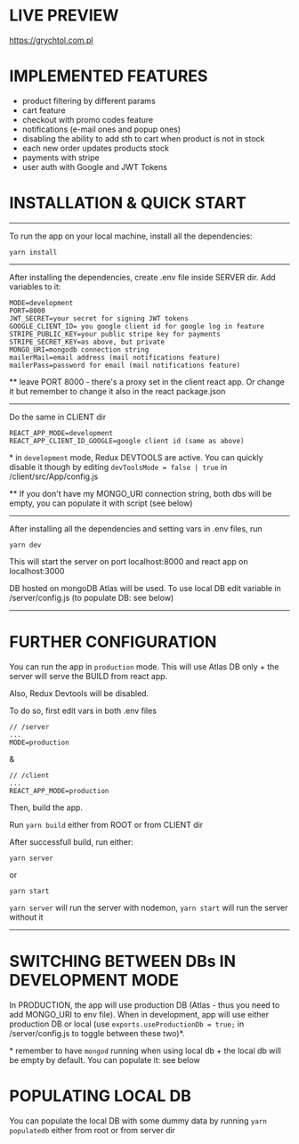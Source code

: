 # LIVE PREVIEW

https://grychtol.com.pl

# IMPLEMENTED FEATURES

- product filtering by different params
- cart feature
- checkout with promo codes feature
- notifications (e-mail ones and popup ones)
- disabling the ability to add sth to cart when product is not in stock
- each new order updates products stock
- payments with stripe
- user auth with Google and JWT Tokens

# INSTALLATION & QUICK START

---

To run the app on your local machine, install all the dependencies:

```
yarn install
```

---

After installing the dependencies, create .env file inside SERVER dir.
Add variables to it:

```
MODE=development
PORT=8000
JWT_SECRET=your secret for signing JWT tokens
GOOGLE_CLIENT_ID= you google client id for google log in feature
STRIPE_PUBLIC_KEY=your public stripe key for payments
STRIPE_SECRET_KEY=as above, but private
MONGO_URI=mongodb connection string
mailerMail=email address (mail notifications feature)
mailerPass=password for email (mail notifications feature)
```

\*\* leave PORT 8000 - there's a proxy set in the client react app. Or change it but remember to change it also in the react package.json

---

Do the same in CLIENT dir

```
REACT_APP_MODE=development
REACT_APP_CLIENT_ID_GOOGLE=google client id (same as above)
```

\* in `development` mode, Redux DEVTOOLS are active. You can quickly disable it though by editing `devToolsMode = false | true` in /client/src/App/config.js

\*\* If you don't have my MONGO_URI connection string, both dbs will be empty, you can populate it with script (see below)

---

After installing all the dependencies and setting vars in .env files, run

```
yarn dev
```

This will start the server on port localhost:8000 and react app on localhost:3000

DB hosted on mongoDB Atlas will be used. To use local DB edit variable in /server/config.js (to populate DB: see below)

---

# FURTHER CONFIGURATION

You can run the app in `production` mode. This will use Atlas DB only + the server will serve the BUILD from react app.

Also, Redux Devtools will be disabled.

To do so, first edit vars in both .env files

```
// /server
...
MODE=production

```

&

```
// /client
...
REACT_APP_MODE=production

```

Then, build the app.

Run `yarn build` either from ROOT or from CLIENT dir

After successfull build, run either:

```
yarn server
```

or

```
yarn start
```

`yarn server` will run the server with nodemon, `yarn start` will run the server without it

---

# SWITCHING BETWEEN DBs IN DEVELOPMENT MODE

In PRODUCTION, the app will use production DB (Atlas - thus you need to add MONGO_URI to env file). When in development, app will use either production DB or local (use `exports.useProductionDb = true;` in /server/config.js to toggle between these two)\*.

\* remember to have `mongod` running when using local db + the local db will be empty by default. You can populate it: see below

# POPULATING LOCAL DB

You can populate the local DB with some dummy data by running `yarn populatedb` either from root or from server dir
